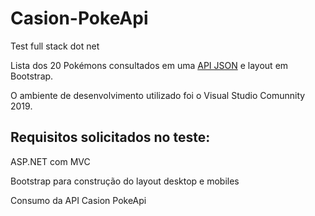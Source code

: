 # Casion-PokeApi
Test full stack dot net

Lista dos 20 Pokémons consultados em uma [API JSON](https://davilson.github.io/casion-tech-goodies-tests/casion-test-full-stack-dot-net/poke_api.json) e layout em Bootstrap.

O ambiente de desenvolvimento utilizado foi o Visual Studio Comunnity 2019.





## Requisitos solicitados no teste:

ASP.NET com MVC

Bootstrap para construção do layout desktop e mobiles

Consumo da API Casion PokeApi

